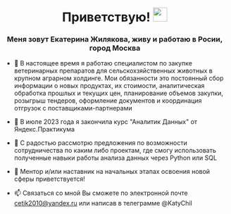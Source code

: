 <h1 align="center">Приветствую!</a> 
<img src="https://github.com/blackcater/blackcater/raw/main/images/Hi.gif" height="32"/></h1>
<h3 align="center">Меня зовут Екатерина Жилякова, живу и работаю в Росии, город Москва</h3>

- 🔭 В настоящее время я работаю специалистом по закупке ветеринарных препаратов для сельскохзяйственных животных в крупном аграрном холдинге. Мои обязанности это постоянный сбор информации о новых продуктах, их стоимости, аналитическая обработка прошлых и текущих цен, планирование объемов закупки, розыгрыш тендеров, оформление документов и координация отгрузок с поставщиками-партнерами

- 🌱 В июле 2023 года я закончила курс "Аналитик Данных" от Яндекс.Практикума
 
- 👯 С радостью рассмотрю предложения по возможности сотрудничества по каким либо проектам, где смогу использовать полученные навыки работы анализа данных через Python или SQL
  
- 🤔 Ментор и/или наставник на начальных этапах освоения новой сферы приветствуется!
  
- 📫 Связаться со мной Вы сможете по электронной почте cetik2010@yandex.ru или написав в телеграмме @KatyChil


